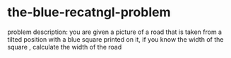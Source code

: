 # the-blue-recatngl-problem
problem description:  you are given a picture of a road  that is taken from a tilted position  with a blue square printed on it, if you know the width of the square , calculate the width of the road
